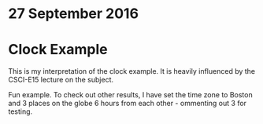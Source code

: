 # 27 September 2016
# Clock Example

This is my interpretation of the clock example. It is heavily influenced by the CSCI-E15 lecture on the subject.

Fun example. To check out other results, I have set the time zone to Boston and 3 places on the globe 6 hours from each other - ommenting out 3 for testing.
